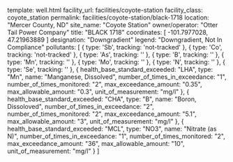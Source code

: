 template: well.html
facility_url: facilities/coyote-station
facility_class: coyote_station
permalink: facilities/coyote-station/black-1718
location: "Mercer County, ND"
site_name: "Coyote Station"
owner/operator: "Otter Tail Power Company"
title: "BLACK 1718"
coordinates: [
  -101.7977028,
  47.21963889
]
designation: "Downgradient"
legend: "Downgradient, Not In Compliance"
pollutants: [
  {
    type: 'Sb',
    tracking: 'not-tracked'
  },
  {
    type: 'Co',
    tracking: 'not-tracked'
  },
  {
    type: 'As',
    tracking: ''
  },
  {
    type: 'B',
    tracking: ''
  },
  {
    type: 'Mn',
    tracking: ''
  },
  {
    type: 'Mo',
    tracking: ''
  },
  {
    type: 'N',
    tracking: ''
  },
  {
    type: 'Se',
    tracking: ''
  },
  {
  health_base_standard_exceeded: "LHA",
  type: "Mn",
  name: "Manganese, Dissolved",
  number_of_times_in_exceedance: "1",
  number_of_times_monitored: "2",
  max_exceedance_amount: "0.35",
  max_allowable_amount: "0.3",
  unit_of_measurement: "mg/l"
  },
  {
  health_base_standard_exceeded: "CHA",
  type: "B",
  name: "Boron, Dissoloved",
  number_of_times_in_exceedance: "2",
  number_of_times_monitored: "2",
  max_exceedance_amount: "5.1",
  max_allowable_amount: "3",
  unit_of_measurement: "mg/l"
  },
  {
  health_base_standard_exceeded: "MCL",
  type: "NO3",
  name: "Nitrate (as N)",
  number_of_times_in_exceedance: "1",
  number_of_times_monitored: "2",
  max_exceedance_amount: "36",
  max_allowable_amount: "10",
  unit_of_measurement: "mg/l"
  }
]
